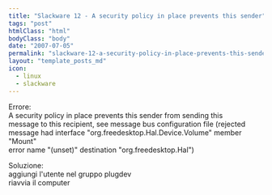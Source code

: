 ```yaml
---
title: "Slackware 12 - A security policy in place prevents this sender"
tags: "post"
htmlClass: "html"
bodyClass: "body"
date: "2007-07-05"
permalink: "slackware-12-a-security-policy-in-place-prevents-this-sender/"
layout: "template_posts_md"
icon:
  - linux
  - slackware
---
```

<p>Errore:<br />A security policy in place prevents this sender from sending this <br />message to this recipient, see message bus configuration file (rejected <br />message had interface &quot;org.freedesktop.Hal.Device.Volume&quot; member &quot;Mount&quot; <br />error name &quot;(unset)&quot; destination &quot;org.freedesktop.Hal&quot;)</p>
<p>Soluzione:<br />aggiungi l&#39;utente nel gruppo plugdev<br />riavvia il computer</p>
